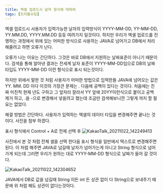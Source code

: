 ```yaml
---
title: 엑셀 업로드시 날자 형식에 대하여
tags: [트러블슈팅]
---
```


엑셀 업로드시 사용자가 입력가능한 날자의 입력방식이
YYYY-MM-DD, YY-MM-DD, YY.MM.DD, YYYY.MM.DD 등등 여려가지 일것이다. 하지만
우리가 엑셀 업로드를 진행하는 과정에서 위에 있는 어떠한 방식으로 사용하는 JAVA로 넘어가고 DB에서 처리 해줄려고 하면 오류가 난다. 

오류가 나는 이유는 간단하다. 그것은 바로 DB에서 지원하는 날짜표준이 아니기 때문이다. 
검색을 통해 알아낸 결과는 전세계 날자 표준이 YYYY-MM-DD임으로 DB의 날짜타입도 YYYY-MM-DD 이런 형식으로 표시 되는것이다.
<!--more-->
하지만 위에서 말한 것 처럼 사용자가 어떠한 방법으로 입력한들 JAVA에 넘어오는 값은 YY. MM. DD 이다 이것의 가장큰 문제는 . 다음에 공백이 있다는 것이다. 
처음에는 진짜 미친척 현재 년도 구하고 그 앞자리 잘라서  YY 앞에 20YY이런식으로 붙이고 공백 제거 하고, .을 -으로 변경해서 넣을려고 했는데 조금만 검색해보니깐 그렇게 까지 할 필요는 없었다.

해결 방법은 간단하다. 사용자가 입력하는 엑셀의 데이터 타입을 변경해주면 끝나는 것이다.
사진을 첨부 하겠다.

표시 형식에서 Control + A로 전체 선택 후
![KakaoTalk_20211022_142249413](https://user-images.githubusercontent.com/49426352/140049907-7b776d84-6961-4ddf-a56d-f47097d6212f.png)

사진에서 본 것 처럼 전체 셀을 선택 한다음 표시 형식을 일반에서 텍스트로 변경해주면 된다.
이 처럼 해주면 JAVA로 넘길때 날자가 넘어가는게 아니고 String 형식으로 넘어가게 되는데 그러면
우리가 원하는 대로 YYYY-MM-DD 형식으로 날짜가 들어 갈 것이다. 

![KakaoTalk_20211022_142304652](https://user-images.githubusercontent.com/49426352/140049910-be55b8c4-17b6-4fa6-a26e-ae24137f15b1.png)

JAVA에서 DB로 값을 넘길때 String 이든 int 든 상관 없이 다 String으로 보내주기 때문에 위 처럼 해도 상관이 없다는것이다. 



